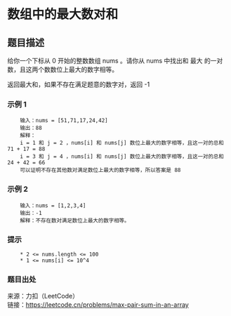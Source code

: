 # 数组中的最大数对和

## 题目描述

给你一个下标从 0 开始的整数数组 nums 。请你从 nums 中找出和 最大 的一对数，且这两个数数位上最大的数字相等。

返回最大和，如果不存在满足题意的数字对，返回 -1

### 示例 1

```text
    输入：nums = [51,71,17,24,42]
    输出：88
    解释：
    i = 1 和 j = 2 ，nums[i] 和 nums[j] 数位上最大的数字相等，且这一对的总和 71 + 17 = 88
    i = 3 和 j = 4 ，nums[i] 和 nums[j] 数位上最大的数字相等，且这一对的总和 24 + 42 = 66
    可以证明不存在其他数对满足数位上最大的数字相等，所以答案是 88
```

### 示例 2

```text
    输入：nums = [1,2,3,4]
    输出：-1
    解释：不存在数对满足数位上最大的数字相等。
```

### 提示

```text
    * 2 <= nums.length <= 100
    * 1 <= nums[i] <= 10^4
```

### 题目出处

来源：力扣（LeetCode）  
链接：<https://leetcode.cn/problems/max-pair-sum-in-an-array>
